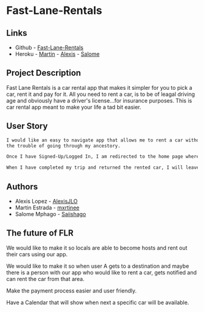 # Fast-Lane-Rentals

## Links

- Github - [Fast-Lane-Rentals](https://github.com/mxrtinee/Fast-Lane-Rentals)
- Heroku - [Martin]() - [Alexis]() - [Salome]()

## Project Description

Fast Lane Rentals is a car rental app that makes it simpler for you to pick a car, rent it and pay for it. All you need to rent a car, is to be of leagal driving age and obviously have a driver's license...for insurance purposes. This is car rental app meant to make your life a tad bit easier.

## User Story

```md
I would like an easy to navigate app that allows me to rent a car without
the trouble of going through my ancestory.

Once I have Signed-Up/Logged In, I am redirected to the home page where I can  begin my rental process.

When I have completed my trip and returned the rented car, I will leave a Review.
```

## Authors

- Alexis Lopez - [AlexisJLO](https://github.com/AlexisJLO)
- Martin Estrada - [mxrtinee](https://github.com/mxrtinee)
- Salome Mphago - [Saiishago](https://github.com/Saiishago)

## The future of FLR

We would like to make it so locals are able to become hosts and rent out their cars using our app.

We would like to make it so when user A gets to a destination and maybe there is a person with our app who would like to rent a car, gets notified and can rent the car from that area.

Make the payment process easier and user friendly.

Have a Calendar that will show when next a specific car will be available.



